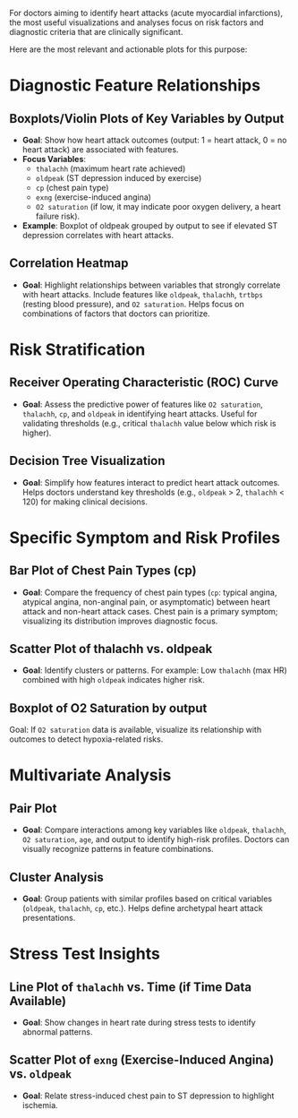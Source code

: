 For doctors aiming to identify heart attacks (acute myocardial infarctions), the most useful visualizations and analyses focus on risk factors and diagnostic criteria that are clinically significant.

Here are the most relevant and actionable plots for this purpose:


# Diagnostic Feature Relationships

## Boxplots/Violin Plots of Key Variables by Output

- **Goal**: Show how heart attack outcomes (output: 1 = heart attack, 0 = no heart attack) are associated with features.
- **Focus Variables**:
    - `thalachh` (maximum heart rate achieved)
    - `oldpeak` (ST depression induced by exercise)
    - `cp` (chest pain type)
    - `exng` (exercise-induced angina)
    - `O2 saturation` (if low, it may indicate poor oxygen delivery, a heart failure risk).
- **Example**: Boxplot of oldpeak grouped by output to see if elevated ST depression correlates with heart attacks.

## Correlation Heatmap

- **Goal**: Highlight relationships between variables that strongly correlate with heart attacks.
Include features like `oldpeak`, `thalachh`, `trtbps` (resting blood pressure), and `O2 saturation`.
Helps focus on combinations of factors that doctors can prioritize.


# Risk Stratification

## Receiver Operating Characteristic (ROC) Curve

- **Goal**: Assess the predictive power of features like `O2 saturation`, `thalachh`, `cp`, and `oldpeak` in identifying heart attacks.
Useful for validating thresholds (e.g., critical `thalachh` value below which risk is higher).

## Decision Tree Visualization

- **Goal**: Simplify how features interact to predict heart attack outcomes.
Helps doctors understand key thresholds (e.g., `oldpeak` > 2, `thalachh` < 120) for making clinical decisions.


# Specific Symptom and Risk Profiles

## Bar Plot of Chest Pain Types (cp)

- **Goal**: Compare the frequency of chest pain types (`cp`: typical angina, atypical angina, non-anginal pain, or asymptomatic) between heart attack and non-heart attack cases.
Chest pain is a primary symptom; visualizing its distribution improves diagnostic focus.

## Scatter Plot of thalachh vs. oldpeak

- **Goal**: Identify clusters or patterns. For example:
Low `thalachh` (max HR) combined with high `oldpeak` indicates higher risk.

## Boxplot of O2 Saturation by output

Goal: If `O2 saturation` data is available, visualize its relationship with outcomes to detect hypoxia-related risks.


# Multivariate Analysis

## Pair Plot

- **Goal**: Compare interactions among key variables like `oldpeak`, `thalachh`, `O2 saturation`, `age`, and output to identify high-risk profiles.
Doctors can visually recognize patterns in feature combinations.

## Cluster Analysis

- **Goal**: Group patients with similar profiles based on critical variables (`oldpeak`, `thalachh`, `cp`, etc.).
Helps define archetypal heart attack presentations.


# Stress Test Insights

## Line Plot of `thalachh` vs. Time (if Time Data Available)

- **Goal**: Show changes in heart rate during stress tests to identify abnormal patterns.

## Scatter Plot of `exng` (Exercise-Induced Angina) vs. `oldpeak`

- **Goal**: Relate stress-induced chest pain to ST depression to highlight ischemia.
